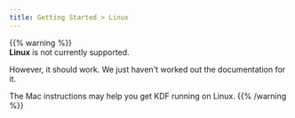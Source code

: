 ```yaml
---
title: Getting Started > Linux
---
```


{{% warning %}}
<br/>
**Linux** is not currently supported.

However, it should work.  We just haven't worked out the documentation for it.

The Mac instructions may help you get KDF running on Linux.
{{% /warning %}}
